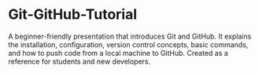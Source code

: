 # Git-GitHub-Tutorial
A beginner-friendly presentation that introduces Git and GitHub. It explains the installation, configuration, version control concepts, basic commands, and how to push code from a local machine to GitHub. Created as a reference for students and new developers.
